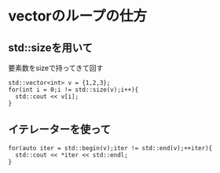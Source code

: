 # vectorのループの仕方

## std::sizeを用いて

要素数をsizeで持ってきて回す

```
std::vector<int> v = {1,2,3};
for(int i = 0;i != std::size(v);i++){
  std::cout << v[i];
}
```

## イテレーターを使って
```
for(auto iter = std::begin(v);iter != std::end(v);++iter){
  std::cout << *iter << std::endl;
}
```
  
